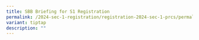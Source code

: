 ```yaml
---
title: SBB Briefing for S1 Registration
permalink: /2024-sec-1-registration/registration-2024-sec-1-prcs/permalink/
variant: tiptap
description: ""
---
```

<p></p>